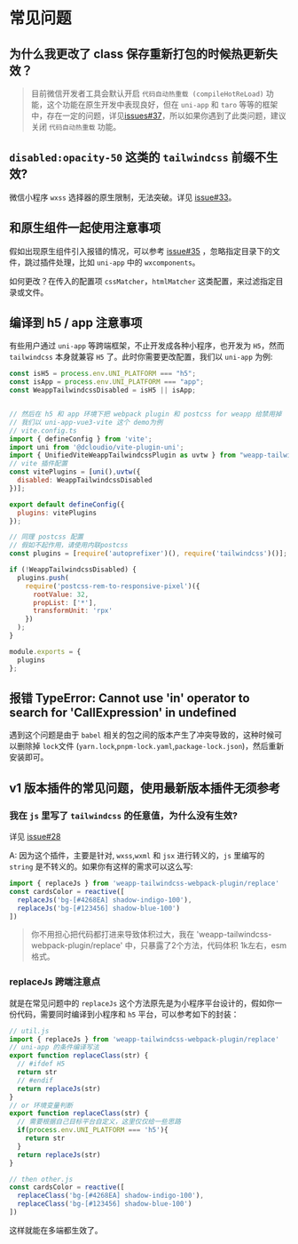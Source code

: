 # 常见问题

## 为什么我更改了 class 保存重新打包的时候热更新失效？
>
> 目前微信开发者工具会默认开启 `代码自动热重载 (compileHotReLoad)` 功能，这个功能在原生开发中表现良好，但在 `uni-app` 和 `taro` 等等的框架中，存在一定的问题，详见[issues#37](https://github.com/sonofmagic/weapp-tailwindcss-webpack-plugin/issues/37)，所以如果你遇到了此类问题，建议关闭 `代码自动热重载` 功能。

## `disabled:opacity-50` 这类的 `tailwindcss` 前缀不生效?

微信小程序 `wxss` 选择器的原生限制，无法突破。详见 [issue#33](https://github.com/sonofmagic/weapp-tailwindcss-webpack-plugin/issues/33)。

## 和原生组件一起使用注意事项

假如出现原生组件引入报错的情况，可以参考 [issue#35](https://github.com/sonofmagic/weapp-tailwindcss-webpack-plugin/issues/35) ，忽略指定目录下的文件，跳过插件处理，比如 `uni-app` 中的 `wxcomponents`。

如何更改？在传入的配置项 `cssMatcher`，`htmlMatcher` 这类配置，来过滤指定目录或文件。

## 编译到 h5 / app 注意事项

有些用户通过 `uni-app` 等跨端框架，不止开发成各种小程序，也开发为 `H5`，然而 `tailwindcss` 本身就兼容 `H5` 了。此时你需要更改配置，我们以 `uni-app` 为例:

```js
const isH5 = process.env.UNI_PLATFORM === "h5";
const isApp = process.env.UNI_PLATFORM === "app";
const WeappTailwindcssDisabled = isH5 || isApp;


// 然后在 h5 和 app 环境下把 webpack plugin 和 postcss for weapp 给禁用掉
// 我们以 uni-app-vue3-vite 这个 demo为例
// vite.config.ts
import { defineConfig } from 'vite';
import uni from '@dcloudio/vite-plugin-uni';
import { UnifiedViteWeappTailwindcssPlugin as uvtw } from "weapp-tailwindcss-webpack-plugin/vite";
// vite 插件配置
const vitePlugins = [uni(),uvtw({
  disabled: WeappTailwindcssDisabled
})];

export default defineConfig({
  plugins: vitePlugins
});

// 同理 postcss 配置
// 假如不起作用，请使用内联postcss
const plugins = [require('autoprefixer')(), require('tailwindcss')()];

if (!WeappTailwindcssDisabled) {
  plugins.push(
    require('postcss-rem-to-responsive-pixel')({
      rootValue: 32,
      propList: ['*'],
      transformUnit: 'rpx'
    })
  );
}

module.exports = {
  plugins
};
```

## 报错 TypeError: Cannot use 'in' operator to search for 'CallExpression' in undefined

遇到这个问题是由于 `babel` 相关的包之间的版本产生了冲突导致的，这种时候可以删除掉 `lock`文件 (`yarn.lock`,`pnpm-lock.yaml`,`package-lock.json`)，然后重新安装即可。

## v1 版本插件的常见问题，使用最新版本插件无须参考

### 我在 `js` 里写了 `tailwindcss` 的任意值，为什么没有生效?

详见 [issue#28](https://github.com/sonofmagic/weapp-tailwindcss-webpack-plugin/issues/28)

A: 因为这个插件，主要是针对, `wxss`,`wxml` 和 `jsx` 进行转义的，`js` 里编写的 `string` 是不转义的。如果你有这样的需求可以这么写:

```js
import { replaceJs } from 'weapp-tailwindcss-webpack-plugin/replace'
const cardsColor = reactive([
  replaceJs('bg-[#4268EA] shadow-indigo-100'),
  replaceJs('bg-[#123456] shadow-blue-100')
])
```

> 你不用担心把代码都打进来导致体积过大，我在 'weapp-tailwindcss-webpack-plugin/replace' 中，只暴露了2个方法，代码体积 1k左右，esm格式。

### replaceJs 跨端注意点

就是在常见问题中的 `replaceJs` 这个方法原先是为小程序平台设计的，假如你一份代码，需要同时编译到小程序和 `h5` 平台，可以参考如下的封装：

```js
// util.js
import { replaceJs } from 'weapp-tailwindcss-webpack-plugin/replace'
// uni-app 的条件编译写法
export function replaceClass(str) {
  // #ifdef H5
  return str
  // #endif
  return replaceJs(str)
}
// or 环境变量判断
export function replaceClass(str) {
  // 需要根据自己目标平台自定义，这里仅仅给一些思路
  if(process.env.UNI_PLATFORM === 'h5'){
    return str
  }
  return replaceJs(str)
}

// then other.js
const cardsColor = reactive([
  replaceClass('bg-[#4268EA] shadow-indigo-100'),
  replaceClass('bg-[#123456] shadow-blue-100')
])
```

这样就能在多端都生效了。

